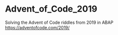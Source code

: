 # Advent_of_Code_2019
Solving the Advent of Code riddles from 2019 in ABAP https://adventofcode.com/2019/
